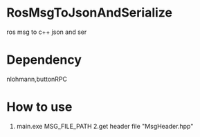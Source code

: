 # RosMsgToJsonAndSerialize
ros msg to c++ json and ser
# Dependency
nlohmann,buttonRPC
# How to use
1. main.exe MSG_FILE_PATH
2.get header file "MsgHeader.hpp" 
